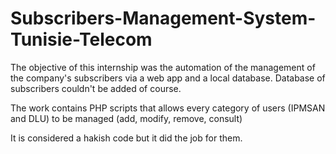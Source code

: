 # Subscribers-Management-System-Tunisie-Telecom

The objective of this internship was the automation of the management of the company's subscribers via a web app and a local database. Database of subscribers couldn't be added of course. 

The work contains PHP scripts that allows every category of users (IPMSAN and DLU) to be managed (add, modify, remove, consult)

It is considered a hakish code but it did the job for them.
